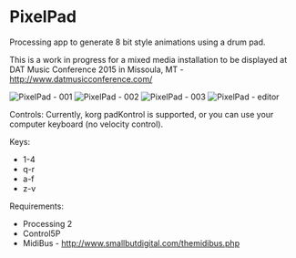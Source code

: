 # PixelPad

Processing app to generate 8 bit style animations using a drum pad.

This is a work in progress for a mixed media installation to be displayed at DAT Music Conference 2015 in Missoula, MT - http://www.datmusicconference.com/

![PixelPad - 001](http://prim8.net/img/PixelPad-001.jpg)
![PixelPad - 002](http://prim8.net/img/PixelPad-002.jpg)
![PixelPad - 003](http://prim8.net/img/PixelPad-003.jpg)
![PixelPad - editor](http://prim8.net/img/PixelPad-edit.jpg)

Controls:
Currently, korg padKontrol is supported, or you can use your computer keyboard (no velocity control).

Keys:
* 1-4
* q-r
* a-f
* z-v

Requirements:

* Processing 2
* Control5P
* MidiBus - http://www.smallbutdigital.com/themidibus.php
